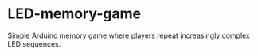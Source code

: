 # LED-memory-game
Simple Arduino memory game where players repeat increasingly complex LED sequences.
